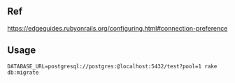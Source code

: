 ## Ref

https://edgeguides.rubyonrails.org/configuring.html#connection-preference

## Usage

```
DATABASE_URL=postgresql://postgres:@localhost:5432/test?pool=1 rake db:migrate
```
